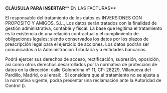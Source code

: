 **CLÁUSULA PARA INSERTAR**** EN LAS FACTURAS**

El responsable del tratamiento de los datos es INVERSIONES CON PROPOSITO Y AMIGOS, S.L., Los datos serán tratados con la finalidad de gestión administrativa, contable y fiscal.  La base que legitima el tratamiento es la existencia de una relación contractual y el cumplimiento de obligaciones legales; siendo conservados los datos por los plazos de prescripción legal para el ejercicio de acciones. Los datos podrán ser comunicados a la Administración Tributaria y a entidades bancarias. 

Podrá ejercer sus derechos de acceso, rectificación, supresión, oposición, así como otros derechos desarrollados por la normativa de protección de datos en la dirección: calle Golondrina nº 11, CP: 28229, Villanueva del Pardillo, Madrid, o al email: . Si considera que el tratamiento no se ajusta a la normativa vigente, podrá presentar una reclamación ante la Autoridad de Control ().  
